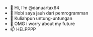 - 👋 Hi, I’m @danuartax64
- 👀 Hobi saya jauh dari pemrogramman
- 🌱 Kuliahpun untung-untungan
- 💞️ OMG i worry about my future
- 📫 HELPPPP

<!---
danuartax64/danuartax64 is a ✨ special ✨ repository because its `README.md` (this file) appears on your GitHub profile.
You can click the Preview link to take a look at your changes.
--->
